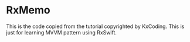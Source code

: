 # RxMemo
This is the code copied from the tutorial copyrighted by KxCoding. 
This is just for learning MVVM pattern using RxSwift.
